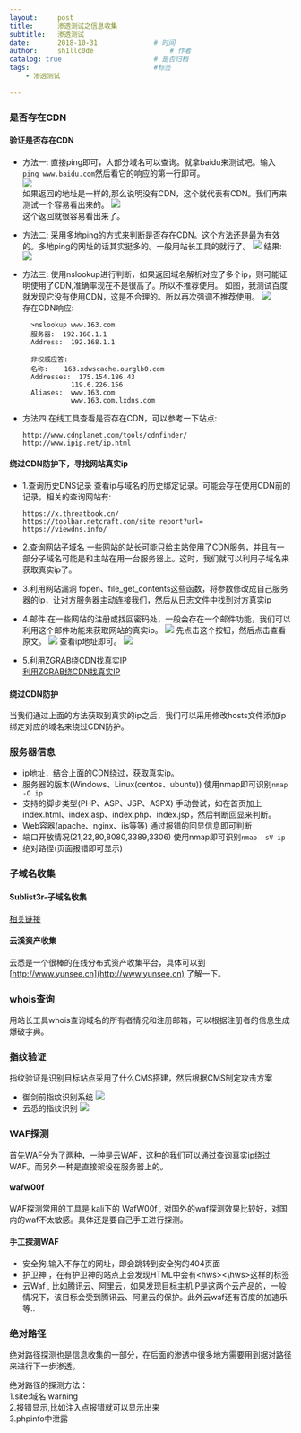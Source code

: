 ```yaml
---
layout:     post
title:      渗透测试之信息收集
subtitle:   渗透测试
date:       2018-10-31				# 时间
author:     sh1llc0de					# 作者
catalog: true 						# 是否归档
tags:								#标签
    - 渗透测试
    
---
```



### 是否存在CDN
#### 验证是否存在CDN
- 方法一:
直接ping即可，大部分域名可以查询。就拿baidu来测试吧。输入`ping www.baidu.com`然后看它的响应的第一行即可。  
![](http://p0.qhimg.com/t01ca4c4fa9e6a1f299.png)  
如果返回的地址是一样的,那么说明没有CDN，这个就代表有CDN。我们再来测试一个容易看出来的。
![](http://p0.qhimg.com/t01269995b590d4168f.png)  
这个返回就很容易看出来了。

- 方法二:
采用多地ping的方式来判断是否存在CDN。这个方法还是最为有效的。多地ping的网址的话其实挺多的。一般用站长工具的就行了。
![](http://p0.qhimg.com/t01a31d8daccc839528.png)
结果:
![](http://p0.qhimg.com/t0193fd1b64aa082e14.png)

- 方法三:
使用nslookup进行判断，如果返回域名解析对应了多个ip，则可能证明使用了CDN,准确率现在不是很高了。所以不推荐使用。
如图，我测试百度就发现它没有使用CDN，这是不合理的。所以再次强调不推荐使用。
![](http://p0.qhimg.com/t01ae437048b3ec4c46.png)  
存在CDN响应:
  ```
    >nslookup www.163.com
    服务器:  192.168.1.1
    Address:  192.168.1.1

    非权威应答:
    名称:    163.xdwscache.ourglb0.com
    Addresses:  175.154.186.43
              119.6.226.156
    Aliases:  www.163.com
              www.163.com.lxdns.com
  ```
- 方法四
在线工具查看是否存在CDN，可以参考一下站点:
    ```
    http://www.cdnplanet.com/tools/cdnfinder/
    http://www.ipip.net/ip.html
    ```

#### 绕过CDN防护下，寻找网站真实ip
- 1.查询历史DNS记录
查看ip与域名的历史绑定记录。可能会存在使用CDN前的记录，相关的查询网站有:
    ```
    https://x.threatbook.cn/
    https://toolbar.netcraft.com/site_report?url=
    https://viewdns.info/
    ```
- 2.查询网站子域名
一些网站的站长可能只给主站使用了CDN服务，并且有一部分子域名可能是和主站在用一台服务器上。这时，我们就可以利用子域名来获取真实ip了。

- 3.利用网站漏洞
fopen、file_get_contents这些函数，将参数修改成自己服务器的ip，让对方服务器主动连接我们，然后从日志文件中找到对方真实ip

- 4.邮件
在一些网站的注册或找回密码处，一般会存在一个邮件功能，我们可以利用这个邮件功能来获取网站的真实ip。
![](http://p0.qhimg.com/t01aa7fdd016c3fc45a.png)
先点击这个按钮，然后点击查看原文。
![](http://p0.qhimg.com/t01cb3d2e3ebc9c7df7.png)
查看ip地址即可。
![](http://p0.qhimg.com/t0196b5a4c893ba7ee5.png)

- 5.利用ZGRAB绕CDN找真实IP  
    [利用ZGRAB绕CDN找真实IP](https://www.t00ls.net/articles-40631.html)

#### 绕过CDN防护
当我们通过上面的方法获取到真实的ip之后，我们可以采用修改hosts文件添加ip绑定对应的域名来绕过CDN防护。

### 服务器信息
- ip地址，结合上面的CDN绕过，获取真实ip。
- 服务器的版本(Windows、Linux(centos、ubuntu))
使用nmap即可识别`nmap -O ip`
- 支持的脚步类型(PHP、ASP、JSP、ASPX)
手动尝试，如在首页加上index.html、index.asp、index.php、index.jsp，然后判断回显来判断。
- Web容器(apache、nginx、iis等等)
通过报错的回显信息即可判断
- 端口开放情况(21,22,80,8080,3389,3306)
使用nmap即可识别`nmap -sV ip`
- 绝对路径(页面报错即可显示)

### 子域名收集
#### Sublist3r-子域名收集
[相关链接](https://www.freebuf.com/sectool/90584.html)

#### 云溪资产收集
云悉是一个很棒的在线分布式资产收集平台，具体可以到 [http://www.yunsee.cn](http://www.yunsee.cn) 了解一下。

### whois查询
用站长工具whois查询域名的所有者情况和注册邮箱，可以根据注册者的信息生成爆破字典。

### 指纹验证
指纹验证是识别目标站点采用了什么CMS搭建，然后根据CMS制定攻击方案

- 御剑前指纹识别系统
![](http://sh1llc0de.oss-cn-beijing.aliyuncs.com/blog/2018-10-31-010139.png)
- 云悉的指纹识别
![](http://sh1llc0de.oss-cn-beijing.aliyuncs.com/blog/2018-10-31-010238.png)

### WAF探测
首先WAF分为了两种，一种是云WAF，这种的我们可以通过查询真实ip绕过WAF。而另外一种是直接架设在服务器上的。

#### wafw00f
WAF探测常用的工具是 kali下的 WafW00f , 对国外的waf探测效果比较好，对国内的waf不太敏感。具体还是要自己手工进行探测。

#### 手工探测WAF
- 安全狗,输入不存在的网址，即会跳转到安全狗的404页面
- 护卫神 ，在有护卫神的站点上会发现HTML中会有\<hws>\<\hws>这样的标签
- 云Waf , 比如腾讯云、阿里云，如果发现目标主机IP是这两个云产品的，一般情况下，该目标会受到腾讯云、阿里云的保护。此外云waf还有百度的加速乐等..

### 绝对路径
绝对路径探测也是信息收集的一部分，在后面的渗透中很多地方需要用到据对路径来进行下一步渗透。

绝对路径的探测方法：  
    1.site:域名 warning   
    2.报错显示,比如注入点报错就可以显示出来  
    3.phpinfo中泄露
